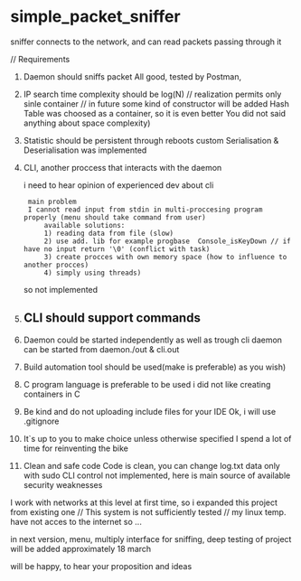 # simple_packet_sniffer
sniffer connects to the network, and can read packets passing through it

// Requirements

1) Daemon should sniffs packet
		All good, tested by Postman, 

2) IP search time complexity should be log(N) // realization permits only sinle container 
                                             // in future some kind of constructor will be added
	Hash Table was choosed as a container, so it is even better 
		You did not said anything about space complexity)

3) Statistic should be persistent through reboots
	custom Serialisation & Deserialisation was implemented 

4) CLI, another proccess that interacts with the daemon

	i need to hear opinion of experienced dev about cli

		main problem
		I cannot read input from stdin in multi-proccesing program properly (menu should take command from user)
			available solutions:
			1) reading data from file (slow)
			2) use add. lib for example progbase  Console_isKeyDown // if have no input return '\0' (conflict with task)
			3) create procces with own memory space (how to influence to another procces)
			4) simply using threads)


	so not implemented

5) CLI should support commands
	-

6) Daemon could be started independently as well as trough cli
	daemon can be started from daemon./out & cli.out

7) Build automation tool should be used(make is preferable)
	as you wish)

8) C program language is preferable to be used
	i did not like creating containers in C

9) Be kind and do not uploading include files for your IDE
	Ok, i will use .gitignore

10) It`s up to you to make choice unless otherwise specified
	I spend a lot of time for reinventing the bike

11) Clean and safe code
	Code is clean, 
	you can change log.txt data only with sudo 
	CLI control not implemented, here is main source of available security weaknesses



I work with networks at this level at first time, so i expanded this project from existing one //
This system is not sufficiently tested // my linux temp. have not acces to the internet so ...

in next version, menu, multiply interface for sniffing, deep testing of project will be added approximately 18 march

will be happy, to hear your proposition and ideas
